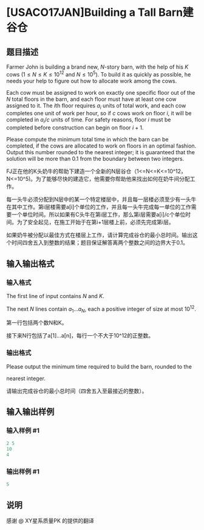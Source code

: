 # [USACO17JAN]Building a Tall Barn建谷仓

## 题目描述

Farmer John is building a brand new, $N$-story barn, with the help of his $K$ cows ($1 \leq N \leq K \leq 10^{12}$ and $N \leq 10^5$). To build it as quickly as possible, he needs your help to figure out how to allocate work among the cows.

Each cow must be assigned to work on exactly one specific floor out of the $N$ total floors in the barn, and each floor must have at least one cow assigned to it. The $i$th floor requires $a_i$ units of total work, and each cow completes one unit of work per hour, so if $c$ cows work on floor $i$, it will be completed in $a_i / c$ units of time. For safety reasons, floor $i$ must be completed before construction can begin on floor $i+1$.

Please compute the minimum total time in which the barn can be completed, if the cows are allocated to work on floors in an optimal fashion. Output this number rounded to the nearest integer; it is guaranteed that the solution will be more than 0.1 from the boundary between two integers.

FJ正在他的K头奶牛的帮助下建造一个全新的N层谷仓（1<=N<=K<=10^12，N<=10^5)。为了能够尽快的建造它，他需要你帮助他来找出如何在奶牛间分配工作。

每一头牛必须分配到N层中的某一个特定楼层中，并且每一层楼必须至少有一头牛在其中工作。第i层楼需要a[i]个单位的工作，并且每一头牛完成每一单位的工作需要一个单位时间。所以如果有C头牛在第i层工作，那么第i层需要a[i]/c个单位时间。为了安全起见，在施工开始于在第i+1层楼上前，必须先完成第i层。

如果奶牛被分配以最佳方式在楼层上工作，请计算完成谷仓的最小总时间。输出这个时间四舍五入到整数的结果；题目保证解答离两个整数之间的边界大于0.1。

## 输入输出格式

### 输入格式

The first line of input contains $N$ and $K$.

The next $N$ lines contain $a_1 \ldots a_N$, each a positive integer of size at most $10^{12}$.

第一行包括两个数N和K。

接下来N行包括了a[1]...a[n]，每行一个不大于10^12的正整数。

### 输出格式

Please output the minimum time required to build the barn, rounded to the

nearest integer.

请输出完成谷仓的最小总时间（四舍五入至最接近的整数）。

## 输入输出样例

### 输入样例 #1

```cpp
2 5
10
4
```


### 输出样例 #1

```cpp
5
```


## 说明

感谢 @ XY星系质量PK 的提供的翻译

